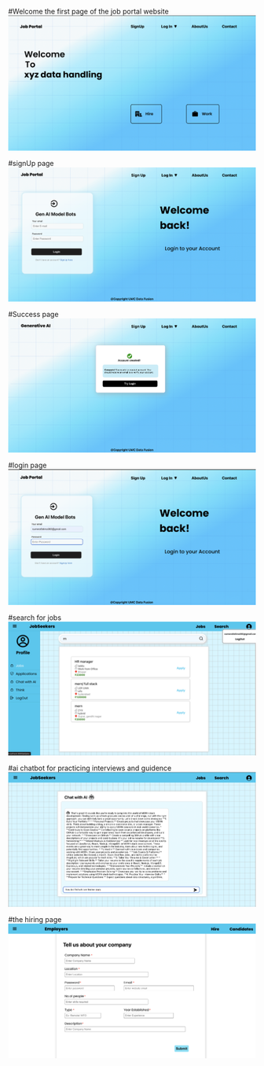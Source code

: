 #Welcome the first page of the job portal website
![image url](https://github.com/f0ul23/Job-Portal/blob/871179844e605461e5b8a06e2a8e93fd7b494614/host.png)

#signUp page
![image alt](https://github.com/f0ul23/Job-Portal/blob/20dba36fa23cd7ebce4d9cff8d363d33157d232e/signup2.png)

#Success page
![image alt](https://github.com/f0ul23/Job-Portal/blob/c14a59358388fb5bf9203a3bcf89609a58564a33/success.png)

#login page
![image alt](https://github.com/f0ul23/Job-Portal/blob/0aa8af0fd1e3737ace07349374d94ad9606d265a/login2.png)

#search for jobs
![image alt](https://github.com/f0ul23/Job-Portal/blob/0b8aa4538a55f06476bf9e41fbc6884221ae4f96/search.png)

#ai chatbot for practicing interviews and guidence
![image alt](https://github.com/f0ul23/Job-Portal/blob/6f2eb8f486303a4a697e743d511bc6e4ba1a4525/terms.png)

#the hiring page
![image alt](https://github.com/f0ul23/Job-Portal/blob/82e44df1fbee11285fc4444e21615d93ba8e1f9b/employers.png)
